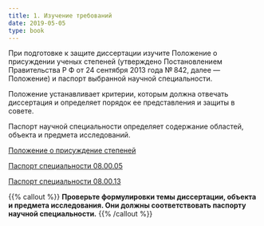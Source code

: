 ```yaml
---
title: 1. Изучение требований
date: 2019-05-05
type: book
---
```


При подготовке к защите диссертации изучите Положение о присуждении ученых степеней (утверждено Постановлением Правительства Р Ф от 24 сентября 2013 года № 842, далее — Положение) и паспорт выбранной научной специальности.


Положение устанавливает критерии, которым должна отвечать диссертация и определяет порядок ее представления и защиты в совете.


Паспорт научной специальности определяет содержание областей, объекта и предмета исследований.

[Положение о присуждение степеней](http://pravo.gov.ru/proxy/ips/?docbody=&nd=102167993&rdk=&backlink)

[Паспорт специальности 08.00.05](https://teacode.com/online/vak/p08-00-05.html)

[Паспорт специальности 08.00.13](https://teacode.com/online/vak/p08-00-13.html)

{{% callout %}}
**Проверьте формулировки темы диссертации, объекта и предмета исследования. Они должны соответствовать паспорту научной специальности.**
{{% /callout %}}